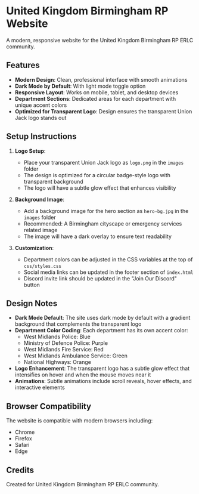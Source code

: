 # United Kingdom Birmingham RP Website

A modern, responsive website for the United Kingdom Birmingham RP ERLC community.

## Features

- **Modern Design**: Clean, professional interface with smooth animations
- **Dark Mode by Default**: With light mode toggle option
- **Responsive Layout**: Works on mobile, tablet, and desktop devices
- **Department Sections**: Dedicated areas for each department with unique accent colors
- **Optimized for Transparent Logo**: Design ensures the transparent Union Jack logo stands out

## Setup Instructions

1. **Logo Setup**:
   - Place your transparent Union Jack logo as `logo.png` in the `images` folder
   - The design is optimized for a circular badge-style logo with transparent background
   - The logo will have a subtle glow effect that enhances visibility

2. **Background Image**:
   - Add a background image for the hero section as `hero-bg.jpg` in the `images` folder
   - Recommended: A Birmingham cityscape or emergency services related image
   - The image will have a dark overlay to ensure text readability

3. **Customization**:
   - Department colors can be adjusted in the CSS variables at the top of `css/styles.css`
   - Social media links can be updated in the footer section of `index.html`
   - Discord invite link should be updated in the "Join Our Discord" button

## Design Notes

- **Dark Mode Default**: The site uses dark mode by default with a gradient background that complements the transparent logo
- **Department Color Coding**: Each department has its own accent color:
  - West Midlands Police: Blue
  - Ministry of Defence Police: Purple
  - West Midlands Fire Service: Red
  - West Midlands Ambulance Service: Green
  - National Highways: Orange
- **Logo Enhancement**: The transparent logo has a subtle glow effect that intensifies on hover and when the mouse moves near it
- **Animations**: Subtle animations include scroll reveals, hover effects, and interactive elements

## Browser Compatibility

The website is compatible with modern browsers including:
- Chrome
- Firefox
- Safari
- Edge

## Credits

Created for United Kingdom Birmingham RP ERLC community.